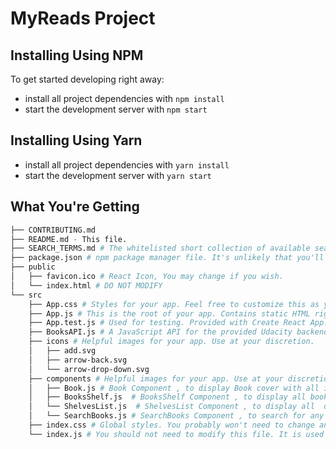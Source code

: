 # MyReads Project


## Installing Using NPM

To get started developing right away:

- install all project dependencies with `npm install`
- start the development server with `npm start`

## Installing Using Yarn

- install all project dependencies with `yarn install`
- start the development server with `yarn start`

## What You're Getting

```bash
├── CONTRIBUTING.md
├── README.md - This file.
├── SEARCH_TERMS.md # The whitelisted short collection of available search terms for you to use with your app.
├── package.json # npm package manager file. It's unlikely that you'll need to modify this.
├── public
│   ├── favicon.ico # React Icon, You may change if you wish.
│   └── index.html # DO NOT MODIFY
└── src
    ├── App.css # Styles for your app. Feel free to customize this as you desire.
    ├── App.js # This is the root of your app. Contains static HTML right now.
    ├── App.test.js # Used for testing. Provided with Create React App. Testing is encouraged, but not required.
    ├── BooksAPI.js # A JavaScript API for the provided Udacity backend. Instructions for the methods are below.
    ├── icons # Helpful images for your app. Use at your discretion.
    │   ├── add.svg
    │   ├── arrow-back.svg
    │   └── arrow-drop-down.svg
    ├── components # Helpful images for your app. Use at your discretion.
    │   ├── Book.js # Book Component , to display Book cover with all information and handel book-shelf-changer 
    │   ├── BooksShelf.js  # BooksShelf Component , to display all books that have   same shelf type
    │   └── ShelvesList.js  # ShelvesList Component , to display all  diffierent shelves 
    │   └── SearchBooks.js # SearchBooks Component , to search for any book then you can move it to  books  gallery  
    ├── index.css # Global styles. You probably won't need to change anything here.
    └── index.js # You should not need to modify this file. It is used for DOM rendering only.
```
